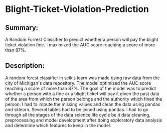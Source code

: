 # Blight-Ticket-Violation-Prediction
## Summary: 
A Random Forrest Classifier to predict whether a person will pay the blight ticket violation fine. I maximized the AUC score reaching a score of more than 87%.

## Description:
A random forest classifier in scikit-learn was made using raw data from the city of Michigan's data repository. 
The model optimized the AUC score reaching a score of more than 87%. 
The goal of the model was to predict whether a person with a fine or a blight ticket will pay it given the past data of the area from which the person belongs 
and the authority which fined the person.
I had to impute the missing values and clean the data using pandas and sklearn. 
Several tables had to be joined using pandas. I had to go through all the stages of the data science life cycle be it data cleaning, 
preprocessing and model development after doing exploratory data analysis and determine which features to keep in the model.
